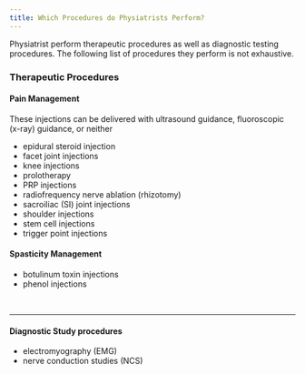 ```yaml
---
title: Which Procedures do Physiatrists Perform?
---
```


Physiatrist perform therapeutic procedures as well as diagnostic testing procedures. The following list of procedures they perform is not exhaustive.

### Therapeutic Procedures

#### Pain Management
These injections can be delivered with ultrasound guidance, fluoroscopic (x-ray) guidance, or neither
- epidural steroid injection
- facet joint injections
- knee injections
- prolotherapy
- PRP injections
- radiofrequency nerve ablation (rhizotomy)
- sacroiliac (SI) joint injections
- shoulder injections
- stem cell injections
- trigger point injections

#### Spasticity Management

- botulinum toxin injections
- phenol injections

<br>

***

#### Diagnostic Study procedures

- electromyography (EMG)
- nerve conduction studies (NCS)

